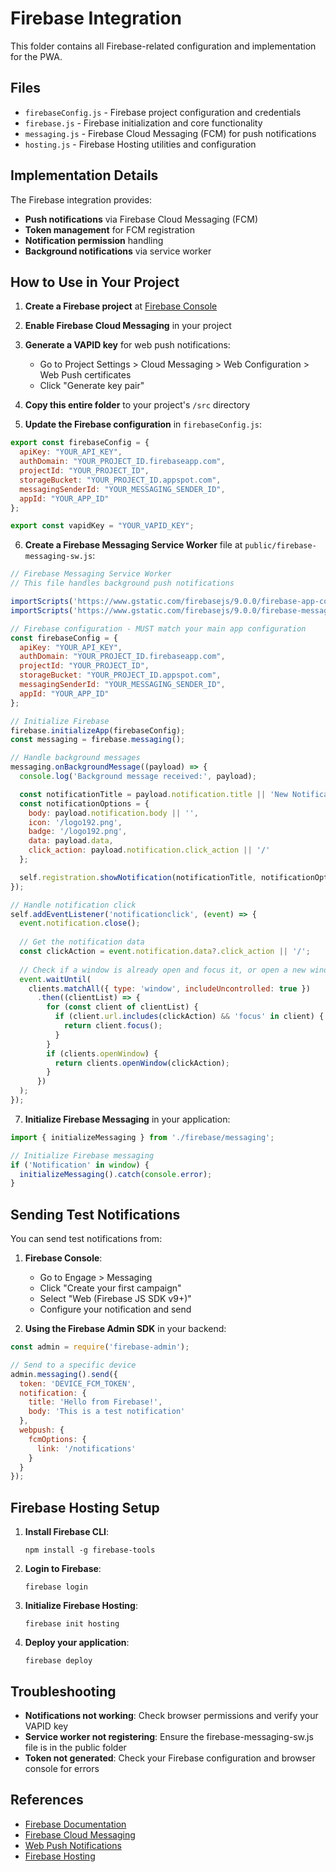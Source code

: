 # Firebase Integration

This folder contains all Firebase-related configuration and implementation for the PWA.

## Files

- `firebaseConfig.js` - Firebase project configuration and credentials
- `firebase.js` - Firebase initialization and core functionality
- `messaging.js` - Firebase Cloud Messaging (FCM) for push notifications
- `hosting.js` - Firebase Hosting utilities and configuration

## Implementation Details

The Firebase integration provides:

- **Push notifications** via Firebase Cloud Messaging (FCM)
- **Token management** for FCM registration
- **Notification permission** handling
- **Background notifications** via service worker

## How to Use in Your Project

1. **Create a Firebase project** at [Firebase Console](https://console.firebase.google.com/)

2. **Enable Firebase Cloud Messaging** in your project

3. **Generate a VAPID key** for web push notifications:
   - Go to Project Settings > Cloud Messaging > Web Configuration > Web Push certificates
   - Click "Generate key pair"

4. **Copy this entire folder** to your project's `/src` directory

5. **Update the Firebase configuration** in `firebaseConfig.js`:

```javascript
export const firebaseConfig = {
  apiKey: "YOUR_API_KEY",
  authDomain: "YOUR_PROJECT_ID.firebaseapp.com",
  projectId: "YOUR_PROJECT_ID",
  storageBucket: "YOUR_PROJECT_ID.appspot.com",
  messagingSenderId: "YOUR_MESSAGING_SENDER_ID",
  appId: "YOUR_APP_ID"
};

export const vapidKey = "YOUR_VAPID_KEY";
```

6. **Create a Firebase Messaging Service Worker** file at `public/firebase-messaging-sw.js`:

```javascript
// Firebase Messaging Service Worker
// This file handles background push notifications

importScripts('https://www.gstatic.com/firebasejs/9.0.0/firebase-app-compat.js');
importScripts('https://www.gstatic.com/firebasejs/9.0.0/firebase-messaging-compat.js');

// Firebase configuration - MUST match your main app configuration
const firebaseConfig = {
  apiKey: "YOUR_API_KEY",
  authDomain: "YOUR_PROJECT_ID.firebaseapp.com",
  projectId: "YOUR_PROJECT_ID",
  storageBucket: "YOUR_PROJECT_ID.appspot.com",
  messagingSenderId: "YOUR_MESSAGING_SENDER_ID",
  appId: "YOUR_APP_ID"
};

// Initialize Firebase
firebase.initializeApp(firebaseConfig);
const messaging = firebase.messaging();

// Handle background messages
messaging.onBackgroundMessage((payload) => {
  console.log('Background message received:', payload);

  const notificationTitle = payload.notification.title || 'New Notification';
  const notificationOptions = {
    body: payload.notification.body || '',
    icon: '/logo192.png',
    badge: '/logo192.png',
    data: payload.data,
    click_action: payload.notification.click_action || '/'
  };

  self.registration.showNotification(notificationTitle, notificationOptions);
});

// Handle notification click
self.addEventListener('notificationclick', (event) => {
  event.notification.close();
  
  // Get the notification data
  const clickAction = event.notification.data?.click_action || '/';
  
  // Check if a window is already open and focus it, or open a new window
  event.waitUntil(
    clients.matchAll({ type: 'window', includeUncontrolled: true })
      .then((clientList) => {
        for (const client of clientList) {
          if (client.url.includes(clickAction) && 'focus' in client) {
            return client.focus();
          }
        }
        if (clients.openWindow) {
          return clients.openWindow(clickAction);
        }
      })
  );
});
```

7. **Initialize Firebase Messaging** in your application:

```javascript
import { initializeMessaging } from './firebase/messaging';

// Initialize Firebase messaging
if ('Notification' in window) {
  initializeMessaging().catch(console.error);
}
```

## Sending Test Notifications

You can send test notifications from:

1. **Firebase Console**:
   - Go to Engage > Messaging
   - Click "Create your first campaign"
   - Select "Web (Firebase JS SDK v9+)"
   - Configure your notification and send

2. **Using the Firebase Admin SDK** in your backend:

```javascript
const admin = require('firebase-admin');

// Send to a specific device
admin.messaging().send({
  token: 'DEVICE_FCM_TOKEN',
  notification: {
    title: 'Hello from Firebase!',
    body: 'This is a test notification'
  },
  webpush: {
    fcmOptions: {
      link: '/notifications'
    }
  }
});
```

## Firebase Hosting Setup

1. **Install Firebase CLI**:
   ```
   npm install -g firebase-tools
   ```

2. **Login to Firebase**:
   ```
   firebase login
   ```

3. **Initialize Firebase Hosting**:
   ```
   firebase init hosting
   ```

4. **Deploy your application**:
   ```
   firebase deploy
   ```

## Troubleshooting

- **Notifications not working**: Check browser permissions and verify your VAPID key
- **Service worker not registering**: Ensure the firebase-messaging-sw.js file is in the public folder
- **Token not generated**: Check your Firebase configuration and browser console for errors

## References

- [Firebase Documentation](https://firebase.google.com/docs)
- [Firebase Cloud Messaging](https://firebase.google.com/docs/cloud-messaging)
- [Web Push Notifications](https://developer.mozilla.org/en-US/docs/Web/API/Push_API)
- [Firebase Hosting](https://firebase.google.com/docs/hosting) 